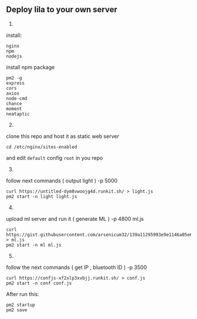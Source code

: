 ## Deploy lila to your own server

1.

install:

```
nginx
npm
nodejs
```

install npm package

```
pm2 -g
express
cors
axios
node-cmd
chance
moment
neataptic
```


2.

clone this repo and host it as static web server

```
cd /etc/nginx/sites-enabled
```
and edit `default` config `root` in you repo

3.

follow next commands ( output light ) -p 5000

```
curl https://untitled-dym8vwoojg4d.runkit.sh/ > light.js
pm2 start -n light light.js
```

4.
upload ml server and run it ( generate ML ) -p 4800
ml.js
```
curl https://gist.githubusercontent.com/arsenicum32/139a11295993e9e1146a05e6656ddee7/raw/102c8ecebfd6850782b65c3d1d0b8b5aaa57159d/lila%2520ML%2520algoritm > ml.js
pm2 start -n ml ml.js
```


5.

follow the next commands ( get IP , bluetooth ID ) -p 3500

```
curl https://confjs-xf2xlp3xvbjj.runkit.sh/ > conf.js
pm2 start -n conf conf.js

```

After run this:

```
pm2 startup
pm2 save
```
